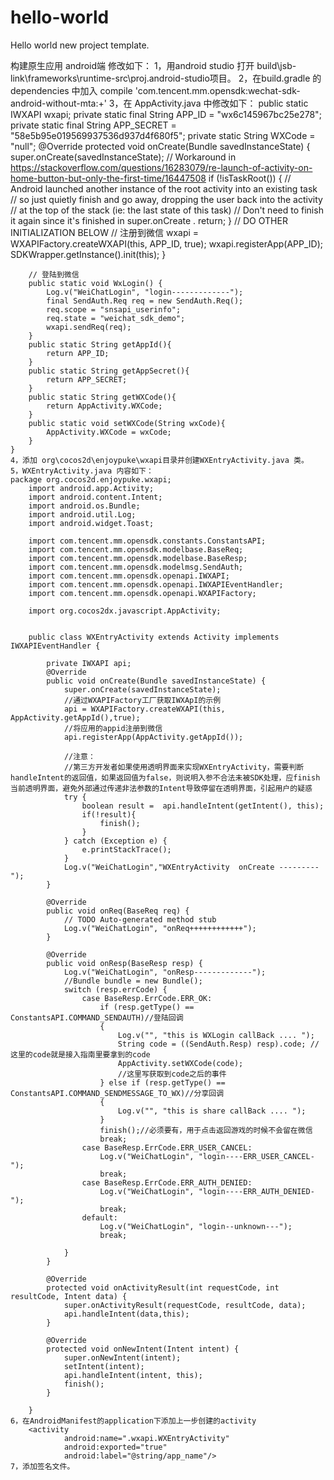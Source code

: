# hello-world
Hello world new project template.

构建原生应用
android端 修改如下：
	1，用android studio 打开 build\jsb-link\frameworks\runtime-src\proj.android-studio项目。
	2，在build.gradle 的dependencies  中加入 compile 'com.tencent.mm.opensdk:wechat-sdk-android-without-mta:+'
	3，在 AppActivity.java 中修改如下：
	public static IWXAPI wxapi;
		private static final String APP_ID = "wx6c145967bc25e278";
		private static final String APP_SECRET = "58e5b95e019569937536d937d4f680f5";
		private static String WXCode = "null";
		@Override
		protected void onCreate(Bundle savedInstanceState) {
			super.onCreate(savedInstanceState);
			// Workaround in https://stackoverflow.com/questions/16283079/re-launch-of-activity-on-home-button-but-only-the-first-time/16447508
			if (!isTaskRoot()) {
				// Android launched another instance of the root activity into an existing task
				//  so just quietly finish and go away, dropping the user back into the activity
				//  at the top of the stack (ie: the last state of this task)
				// Don't need to finish it again since it's finished in super.onCreate .
				return;
			}
			// DO OTHER INITIALIZATION BELOW
			// 注册到微信
			wxapi = WXAPIFactory.createWXAPI(this, APP_ID, true);
			wxapi.registerApp(APP_ID);
			SDKWrapper.getInstance().init(this);
		}

		// 登陆到微信
		public static void WxLogin() {
			Log.v("WeiChatLogin", "login-------------");
			final SendAuth.Req req = new SendAuth.Req();
			req.scope = "snsapi_userinfo";
			req.state = "weichat_sdk_demo";
			wxapi.sendReq(req);
		}
		public static String getAppId(){
			return APP_ID;
		}
		public static String getAppSecret(){
			return APP_SECRET;
		}
		public static String getWXCode(){
			return AppActivity.WXCode;
		}
		public static void setWXCode(String wxCode){
			AppActivity.WXCode = wxCode;
		}
	}
	4，添加 org\cocos2d\enjoypuke\wxapi目录并创建WXEntryActivity.java 类。
	5，WXEntryActivity.java 内容如下：
	package org.cocos2d.enjoypuke.wxapi;
		import android.app.Activity;
		import android.content.Intent;
		import android.os.Bundle;
		import android.util.Log;
		import android.widget.Toast;

		import com.tencent.mm.opensdk.constants.ConstantsAPI;
		import com.tencent.mm.opensdk.modelbase.BaseReq;
		import com.tencent.mm.opensdk.modelbase.BaseResp;
		import com.tencent.mm.opensdk.modelmsg.SendAuth;
		import com.tencent.mm.opensdk.openapi.IWXAPI;
		import com.tencent.mm.opensdk.openapi.IWXAPIEventHandler;
		import com.tencent.mm.opensdk.openapi.WXAPIFactory;

		import org.cocos2dx.javascript.AppActivity;


		public class WXEntryActivity extends Activity implements IWXAPIEventHandler {

			private IWXAPI api;
			@Override
			public void onCreate(Bundle savedInstanceState) {
				super.onCreate(savedInstanceState);
				//通过WXAPIFactory工厂获取IWXApI的示例
				api = WXAPIFactory.createWXAPI(this, AppActivity.getAppId(),true);
				//将应用的appid注册到微信
				api.registerApp(AppActivity.getAppId());

				//注意：
				//第三方开发者如果使用透明界面来实现WXEntryActivity，需要判断handleIntent的返回值，如果返回值为false，则说明入参不合法未被SDK处理，应finish当前透明界面，避免外部通过传递非法参数的Intent导致停留在透明界面，引起用户的疑惑
				try {
					boolean result =  api.handleIntent(getIntent(), this);
					if(!result){
						finish();
					}
				} catch (Exception e) {
					e.printStackTrace();
				}
				Log.v("WeiChatLogin","WXEntryActivity  onCreate ---------");
			}

			@Override
			public void onReq(BaseReq req) {
				// TODO Auto-generated method stub
				Log.v("WeiChatLogin", "onReq++++++++++++");
			}

			@Override
			public void onResp(BaseResp resp) {
				Log.v("WeiChatLogin", "onResp-------------");
				//Bundle bundle = new Bundle();
				switch (resp.errCode) {
					case BaseResp.ErrCode.ERR_OK:
						if (resp.getType() == ConstantsAPI.COMMAND_SENDAUTH)//登陆回调
						{
							Log.v("", "this is WXLogin callBack .... ");
							String code = ((SendAuth.Resp) resp).code; // 这里的code就是接入指南里要拿到的code
							AppActivity.setWXCode(code);
							//这里写获取到code之后的事件
						} else if (resp.getType() == ConstantsAPI.COMMAND_SENDMESSAGE_TO_WX)//分享回调
						{
							Log.v("", "this is share callBack .... ");
						}
						finish();//必须要有，用于点击返回游戏的时候不会留在微信
						break;
					case BaseResp.ErrCode.ERR_USER_CANCEL:
						Log.v("WeiChatLogin", "login----ERR_USER_CANCEL-");
						break;
					case BaseResp.ErrCode.ERR_AUTH_DENIED:
						Log.v("WeiChatLogin", "login----ERR_AUTH_DENIED-");
						break;
					default:
						Log.v("WeiChatLogin", "login--unknown---");
						break;

				}
			}

			@Override
			protected void onActivityResult(int requestCode, int resultCode, Intent data) {
				super.onActivityResult(requestCode, resultCode, data);
				api.handleIntent(data,this);
			}

			@Override
			protected void onNewIntent(Intent intent) {
				super.onNewIntent(intent);
				setIntent(intent);
				api.handleIntent(intent, this);
				finish();
			}

		}
	6，在AndroidManifest的application下添加上一步创建的activity
		<activity
				android:name=".wxapi.WXEntryActivity"
				android:exported="true"
				android:label="@string/app_name"/>
	7，添加签名文件。
